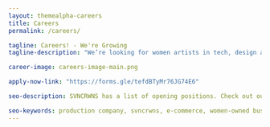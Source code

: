 ```yaml
---
layout: themealpha-careers
title: Careers
permalink: /careers/

tagline: Careers! - We're Growing
tagline-description: "We’re looking for women artists in tech, design and media who are passionate about supporting other women artists and entrepreneurs.  Join our team, check out the open positions below."

career-image: careers-image-main.png

apply-now-link: "https://forms.gle/tefdBTyMr76JG74E6"

seo-description: SVNCRWNS has a list of opening positions. Check out our Careers page. Apply today.

seo-keywords: production company, svncrwns, e-commerce, women-owned businesses, photography, consulting, business operations, videography, pop-up installation, pop-up shop, exhibitions, films, documentaries, special projects, black women artists, black women in business
---
```


